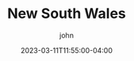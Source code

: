 ---
date: 2023-03-11T11:55:00-04:00
title: "New South Wales"
ab: "NSW"
seo_title: "Contact New South Wales Senators and Member of parliament"
description: Contact New South Wales representatives
author: john
url:  /australia/new-south-wales/
flag: seal.png
weight: 1
---